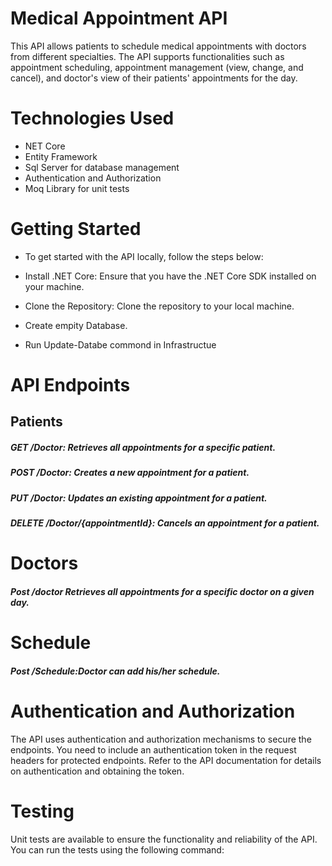 # Medical Appointment API

This API allows patients to schedule medical appointments with doctors from different specialties. The API supports functionalities such as appointment scheduling, appointment management (view, change, and cancel), and doctor's view of their patients' appointments for the day.

# Technologies Used

- NET Core
- Entity Framework
- Sql Server for database management
- Authentication and Authorization
- Moq Library for unit tests

# Getting Started

- To get started with the API locally, follow the steps below:

- Install .NET Core: Ensure that you have the .NET Core SDK installed on your machine.

- Clone the Repository: Clone the repository to your local machine.

- Create empity Database.
- Run Update-Databe commond in Infrastructue

# API Endpoints

## Patients

##### GET /Doctor: Retrieves all appointments for a specific patient.

##### POST /Doctor: Creates a new appointment for a patient.

##### PUT /Doctor: Updates an existing appointment for a patient.

##### DELETE /Doctor/{appointmentId}: Cancels an appointment for a patient.

# Doctors

##### Post /doctor Retrieves all appointments for a specific doctor on a given day.

# Schedule

##### Post /Schedule:Doctor can add his/her schedule.

# Authentication and Authorization

The API uses authentication and authorization mechanisms to secure the endpoints. You need to include an authentication token in the request headers for protected endpoints. Refer to the API documentation for details on authentication and obtaining the token.

# Testing

Unit tests are available to ensure the functionality and reliability of the API. You can run the tests using the following command:
